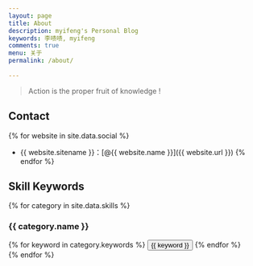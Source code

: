 ```yaml
---
layout: page
title: About
description: myifeng's Personal Blog
keywords: 李啧啧, myifeng
comments: true
menu: 关于
permalink: /about/
                            
---
```


> Action is the proper fruit of knowledge !

## Contact

{% for website in site.data.social %}
* {{ website.sitename }}：[@{{ website.name }}]({{ website.url }})
{% endfor %}

## Skill Keywords

{% for category in site.data.skills %}
### {{ category.name }}
<div class="btn-inline">
{% for keyword in category.keywords %}
<button class="btn btn-outline" type="button">{{ keyword }}</button>
{% endfor %}
</div>
{% endfor %}
